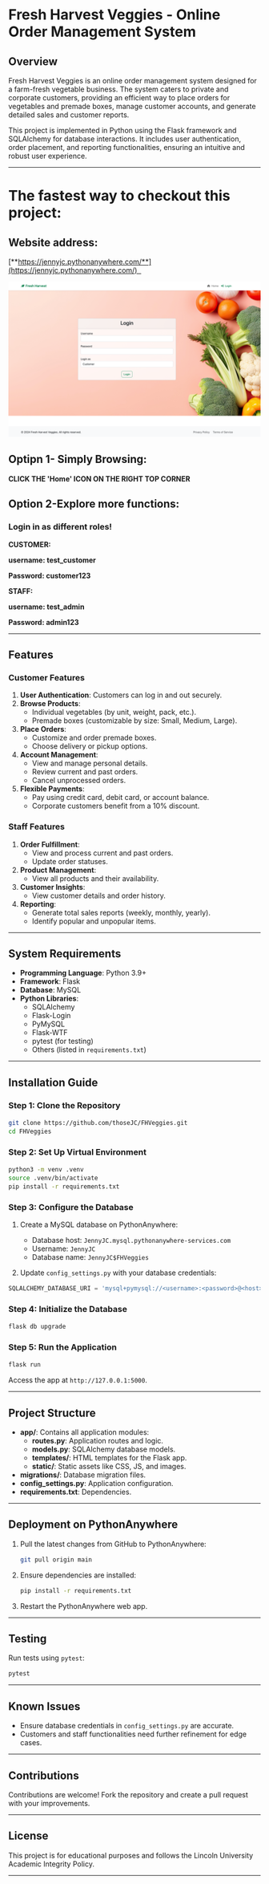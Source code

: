 # Fresh Harvest Veggies - Online Order Management System

## Overview

Fresh Harvest Veggies is an online order management system designed for a farm-fresh vegetable business. The system caters to private and corporate customers, providing an efficient way to place orders for vegetables and premade boxes, manage customer accounts, and generate detailed sales and customer reports.

This project is implemented in Python using the Flask framework and SQLAlchemy for database interactions. It includes user authentication, order placement, and reporting functionalities, ensuring an intuitive and robust user experience.

---

# The fastest way to checkout this project:

## Website address:

[**https://jennyjc.pythonanywhere.com/**](https://jennyjc.pythonanywhere.com/)  

![img.png](img.png)

## Optipn 1- Simply Browsing: 

**CLICK THE 'Home' ICON ON THE RIGHT TOP CORNER**

## Option 2-Explore more functions:
### Login in as different roles!

**CUSTOMER:**

**username: test_customer**

**Password: customer123** 

**STAFF:**

**username: test_admin**

**Password: admin123** 


---

## Features

### Customer Features
1. **User Authentication**: Customers can log in and out securely.
2. **Browse Products**:
   - Individual vegetables (by unit, weight, pack, etc.).
   - Premade boxes (customizable by size: Small, Medium, Large).
3. **Place Orders**:
   - Customize and order premade boxes.
   - Choose delivery or pickup options.
4. **Account Management**:
   - View and manage personal details.
   - Review current and past orders.
   - Cancel unprocessed orders.
5. **Flexible Payments**:
   - Pay using credit card, debit card, or account balance.
   - Corporate customers benefit from a 10% discount.

### Staff Features
1. **Order Fulfillment**:
   - View and process current and past orders.
   - Update order statuses.
2. **Product Management**:
   - View all products and their availability.
3. **Customer Insights**:
   - View customer details and order history.
4. **Reporting**:
   - Generate total sales reports (weekly, monthly, yearly).
   - Identify popular and unpopular items.

---

## System Requirements

- **Programming Language**: Python 3.9+
- **Framework**: Flask
- **Database**: MySQL
- **Python Libraries**:
  - SQLAlchemy
  - Flask-Login
  - PyMySQL
  - Flask-WTF
  - pytest (for testing)
  - Others (listed in `requirements.txt`)

---

## Installation Guide

### Step 1: Clone the Repository
```bash
git clone https://github.com/thoseJC/FHVeggies.git
cd FHVeggies
```

### Step 2: Set Up Virtual Environment
```bash
python3 -m venv .venv
source .venv/bin/activate
pip install -r requirements.txt
```

### Step 3: Configure the Database
1. Create a MySQL database on PythonAnywhere:
   - Database host: `JennyJC.mysql.pythonanywhere-services.com`
   - Username: `JennyJC`
   - Database name: `JennyJC$FHVeggies`

2. Update `config_settings.py` with your database credentials:
```python
SQLALCHEMY_DATABASE_URI = 'mysql+pymysql://<username>:<password>@<host>/<database>'
```

### Step 4: Initialize the Database
```bash
flask db upgrade
```

### Step 5: Run the Application
```bash
flask run
```

Access the app at `http://127.0.0.1:5000`.

---

## Project Structure

- **app/**: Contains all application modules:
  - **routes.py**: Application routes and logic.
  - **models.py**: SQLAlchemy database models.
  - **templates/**: HTML templates for the Flask app.
  - **static/**: Static assets like CSS, JS, and images.
- **migrations/**: Database migration files.
- **config_settings.py**: Application configuration.
- **requirements.txt**: Dependencies.

---

## Deployment on PythonAnywhere

1. Pull the latest changes from GitHub to PythonAnywhere:
   ```bash
   git pull origin main
   ```
2. Ensure dependencies are installed:
   ```bash
   pip install -r requirements.txt
   ```
3. Restart the PythonAnywhere web app.

---

## Testing

Run tests using `pytest`:
```bash
pytest
```

---

## Known Issues

- Ensure database credentials in `config_settings.py` are accurate.
- Customers and staff functionalities need further refinement for edge cases.

---

## Contributions

Contributions are welcome! Fork the repository and create a pull request with your improvements.

---

## License

This project is for educational purposes and follows the Lincoln University Academic Integrity Policy.

--- 

